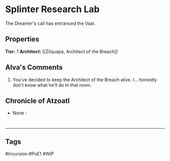 # Splinter Research Lab
The Dreamer's call has entranced the Vaal.

## Properties
**Tier:** 1
**Architect:** [[Zilquapa, Architect of the Breach]]

## Alva's Comments
1. You've decided to keep the Architect of the Breach alive. I... honestly don't know what he'll do in that room.

## Chronicle of Atzoatl
- None -

#
---
## Tags
#Incursion
#PoE1
#WiP
